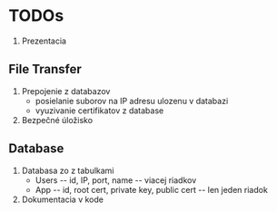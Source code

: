 # TODOs

1. Prezentacia 

## File Transfer

1. Prepojenie z databazov
    - posielanie suborov na IP adresu ulozenu v databazi
    - vyuzivanie certifikatov z database
2. Bezpečné úložisko

## Database

1. Databasa zo z tabulkami
    - Users -- id, IP, port, name -- viacej riadkov
    - App -- id, root cert, private key, public cert -- len jeden riadok
2. Dokumentacia v kode
